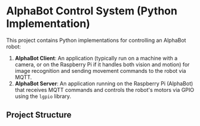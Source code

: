 # AlphaBot Control System (Python Implementation)

This project contains Python implementations for controlling an AlphaBot robot:

1.  **AlphaBot Client**: An application (typically run on a machine with a camera, or on the Raspberry Pi if it handles both vision and motion) for image recognition and sending movement commands to the robot via MQTT.
2.  **AlphaBot Server**: An application running on the Raspberry Pi (AlphaBot) that receives MQTT commands and controls the robot's motors via GPIO using the `lgpio` library.

## Project Structure
